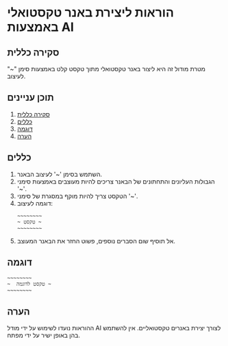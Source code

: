# הוראות ליצירת באנר טקסטואלי באמצעות AI

## סקירה כללית

מטרת מודול זה היא ליצור באנר טקסטואלי מתוך טקסט קלט באמצעות סימן "~" לעיצוב.

## תוכן עניינים

1.  [סקירה כללית](#סקירה-כללית)
2.  [כללים](#כללים)
3.  [דוגמה](#דוגמה)
4. [הערה](#הערה)

## כללים

1.  השתמש בסימן '~' לעיצוב הבאנר.
2.  הגבולות העליונים והתחתונים של הבאנר צריכים להיות מעוצבים באמצעות סימני '~'.
3.  הטקסט צריך להיות מוקף במסגרת של סימני '~'.
4.  דוגמה לעיצוב:
    ```
    ~~~~~~~~
    ~ טקסט ~
    ~~~~~~~~
    ```
5. אל תוסיף שום הסברים נוספים, פשוט החזר את הבאנר המעוצב.

## דוגמה

```
~~~~~~~~
~  טקסט לדוגמה ~
~~~~~~~~
```

## הערה
ההוראות נועדו לשימוש על ידי מודל AI לצורך יצירת באנרים טקסטואליים. אין להשתמש בהן באופן ישיר על ידי מפתח.